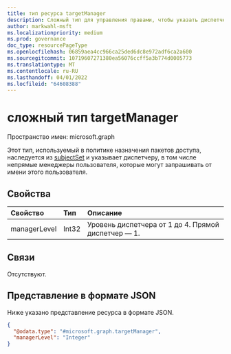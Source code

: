 ```yaml
---
title: тип ресурса targetManager
description: Сложный тип для управления правами, чтобы указать диспетчера, в том числе косвенные менеджеры пользователя, могут запрашивать от имени этого пользователя.
author: markwahl-msft
ms.localizationpriority: medium
ms.prod: governance
doc_type: resourcePageType
ms.openlocfilehash: 06859aea4cc966ca25ded6dc8e972adf6ca2a600
ms.sourcegitcommit: 10719607271380ea56076ccff5a3b774d0005773
ms.translationtype: MT
ms.contentlocale: ru-RU
ms.lasthandoff: 04/01/2022
ms.locfileid: "64608388"
---
```

# <a name="targetmanager-complex-type"></a>сложный тип targetManager

Пространство имен: microsoft.graph

Этот тип, используемый в политике назначения пакетов доступа, наследуется из [subjectSet](../resources/subjectset.md) и указывает диспетчеру, в том числе непрямые менеджеры пользователя, которые могут запрашивать от имени этого пользователя.

## <a name="properties"></a>Свойства
|Свойство|Тип|Описание|
|:---|:---|:---|
|managerLevel|Int32|Уровень диспетчера от 1 до 4. Прямой диспетчер — 1.|

## <a name="relationships"></a>Связи
Отсутствуют.
## <a name="json-representation"></a>Представление в формате JSON
Ниже указано представление ресурса в формате JSON.
<!-- {
  "blockType": "resource",
  "@odata.type": "microsoft.graph.targetManager"
}
-->
``` json
{
  "@odata.type": "#microsoft.graph.targetManager",
  "managerLevel": "Integer"
}
```


